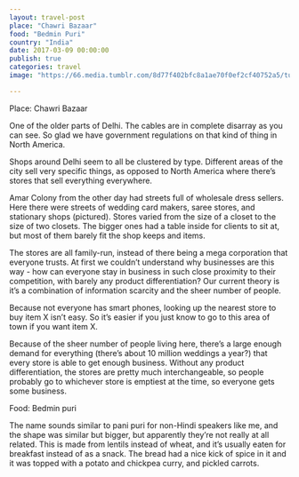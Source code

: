 ```yaml
---
layout: travel-post
place: "Chawri Bazaar"
food: "Bedmin Puri"
country: "India"
date: 2017-03-09 00:00:00
publish: true
categories: travel
image: "https://66.media.tumblr.com/8d77f402bfc8a1ae70f0ef2cf40752a5/tumblr_p0t7o16uaO1wkhtd7o1_1280.jpg"

---
```


Place: Chawri Bazaar

One of the older parts of Delhi. The cables are in complete disarray as you can see. So glad we have government regulations on that kind of thing in North America.

Shops around Delhi seem to all be clustered by type. Different areas of the city sell very specific things, as opposed to North America where there’s stores that sell everything everywhere.

Amar Colony from the other day had streets full of wholesale dress sellers. Here there were streets of wedding card makers, saree stores, and stationary shops (pictured). Stores varied from the size of a closet to the size of two closets. The bigger ones had a table inside for clients to sit at, but most of them barely fit the shop keeps and items.

The stores are all family-run, instead of there being a mega corporation that everyone trusts. At first we couldn’t understand why businesses are this way - how can everyone stay in business in such close proximity to their competition, with barely any product differentiation? Our current theory is it’s a combination of information scarcity and the sheer number of people.

Because not everyone has smart phones, looking up the nearest store to buy item X isn’t easy. So it’s easier if you just know to go to this area of town if you want item X.

Because of the sheer number of people living here, there’s a large enough demand for everything (there’s about 10 million weddings a year?) that every store is able to get enough business. Without any product differentiation, the stores are pretty much interchangeable, so people probably go to whichever store is emptiest at the time, so everyone gets some business.

Food: Bedmin puri

The name sounds similar to pani puri for non-Hindi speakers like me, and the shape was similar but bigger, but apparently they’re not really at all related. This is made from lentils instead of wheat, and it’s usually eaten for breakfast instead of as a snack. The bread had a nice kick of spice in it and it was topped with a potato and chickpea curry, and pickled carrots.
